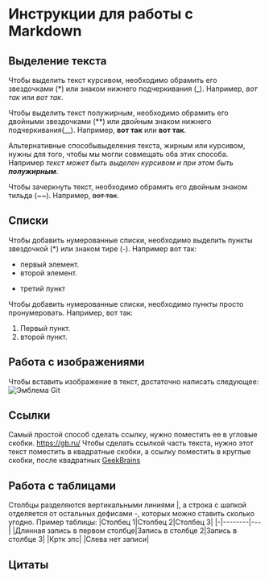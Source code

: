 # Инструкции для работы с Markdown

## Выделение текста

Чтобы выделить текст курсивом, необходимо обрамить его звездочками (*) или знаком нижнего подчеркивания (_). Например, *вот так* или _вот так_.

Чтобы выделить текст полужирным, необходимо обрамить его двойными звездочками (**) или двойным знаком нижнего подчеркивания(__). Например, **вот так** или __вот так__.

Альтернативные способывыделения текста, жирным или курсивом, нужны для того, чтобы мы могли совмещать оба этих способа. Например _текст может быть выделен курсивом и при этом быть  **полужирным**_.

Чтобы зачеркнуть текст, необходимо обрамить его двойным знаком тильда (~~). Например, ~~вот так~~.

## Списки

Чтобы добавить нумерованные списки, необходимо выделить пункты звездочкой (*) или знаком тире (-).
Например вот так:
* первый элемент.
* второй элемент.
- третий пункт 

Чтобы добавить нумерованные списки, необходимо пункты просто пронумеровать. Например, вот так:
1. Первый пункт.
2. второй пункт.

## Работа с изображениями
Чтобы вставить изображение в текст, достаточно написать следующее:
![Эмблема Git](LabelGit.png)

## Ссылки

Самый простой способ сделать ссылку, нужно поместить ее в угловые скобки.
<https://gb.ru/>
Чтобы сделать ссылкой часть текста, нужно этот текст поместить в квадратные скобки, а ссылку поместить в круглые скобки, после квадратных
[GeekBrains](https://gb.ru/)


## Работа с таблицами

Столбцы разделяются вертикальными линиями |, а строка с шапкой отделяется от остальных дефисами -, которых можно ставить сколько угодно.
Пример таблицы:
|Столбец 1|Столбец 2|Столбец 3|
|-|--------|---|
|Длинная запись в первом столбце|Запись в столбце 2|Запись в столбце 3|
|Кртк зпс| |Слева нет записи|


## Цитаты
